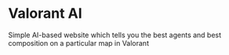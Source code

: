 # Valorant AI

Simple AI-based website which tells you the best agents and best composition on a particular map in Valorant
